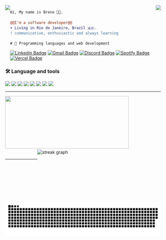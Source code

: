 <img align="right" height="150" src="https://media.giphy.com/media/vvcvtGPa4hSiN4TgeY/giphy.gif"/>
<img align="left" height="200" src="https://media.giphy.com/media/ao9DUiTKH60XS/giphy.gif"/>

```diff
Hi, My name is Breno 👩‍💻.

@@I'm a software developer@@
+ Living in Rio de Janeiro, Brazil 🇧🇷.
! communicative, enthusiastic and always learning

# 📖 Programming languages and web development

```

[![Linkedin Badge](https://img.shields.io/static/v1?message=LinkedIn&logo=linkedin&label=&color=0077B5&logoColor=white&labelColor=&style=for-the-badgeHeight=15)](https://www.linkedin.com/in/brenohenryck/)
[![Gmail Badge](https://img.shields.io/static/v1?message=Gmail&logo=gmail&label=&color=D14836&logoColor=white&labelColor=&style=for-the-badgeHeight=15)](mailto:brenohenryck@gmail.com)
[![Discord Badge](https://img.shields.io/static/v1?message=Discord&logo=discord&label=&color=7289DA&logoColor=white&labelColor=&style=for-the-badgeHeight=15)](https://discordapp.com/users/255088193794211862)
[![Spotify Badge](https://img.shields.io/badge/Spotify-1ED760?style=for-the-badge&logo=spotify&logoColor=white&labelColor=&style=for-the-badgeHeight=15)](https://open.spotify.com/user/12169889433)
[![Vercel Badge](https://img.shields.io/badge/vercel-%23000000.svg?style=for-the-badge&logo=vercel&logoColor=white&labelColor=&style=for-the-badgeHeight=15)](https://vercel.com/brenenho)

<div>
  <h3>🛠 Language and tools</h3>
<div/>

<img src="https://img.shields.io/badge/javascript%20-%23323330.svg?&style=for-the-badge&logo=javascript&logoColor=%23F7DF1E"/>
<img src="https://img.shields.io/badge/python-3670A0?style=for-the-badge&logo=python&logoColor=ffdd54"/>
<img src="https://img.shields.io/badge/html5%20-%23E34F26.svg?&style=for-the-badge&logo=html5&logoColor=white"/>
  <img src="https://img.shields.io/badge/css3%20-%231572B6.svg?&style=for-the-badge&logo=css3&logoColor=white"/>
<img src="https://img.shields.io/badge/node.js%20-%2343853D.svg?&style=for-the-badge&logo=node.js&logoColor=white"/>
  <img src="https://img.shields.io/badge/react%20-%2320232a.svg?&style=for-the-badge&logo=react&logoColor=%2361DAFB"/>
<img src="https://img.shields.io/badge/git%20-%23F05033.svg?&style=for-the-badge&logo=git&logoColor=white"/>
<img src="https://img.shields.io/badge/Ubuntu-E95420?style=for-the-badge&logo=ubuntu&logoColor=white"/>

<br>
<hr>
<div>
  <img width="400" height="170" src="https://github-readme-stats.vercel.app/api?username=Brenenho&show_icons=true&title_color=9400D3&icon_color=79ff97&text_color=9f9f9f&bg_color=151515" />
  
  <img align="right" width="400" height="170" src="https://streak-stats.demolab.com?user=Brenenho&locale=en&mode=daily&theme=dark&hide_border=false&border_radius=5&order=3" alt="streak graph"  />
</div>
  
  <br>
  <hr>
  
  <img src="https://raw.githubusercontent.com/Brenenho/brenenho/89a968e85b26083c8ad35ed2e047d54680333526/github-contribution-grid-snake-dark.svg" alt="Snake animation" />

  
